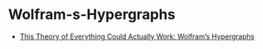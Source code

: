 # Wolfram-s-Hypergraphs
- [This Theory of Everything Could Actually Work: Wolfram’s Hypergraphs](https://youtu.be/-yzdjziS-bo)

